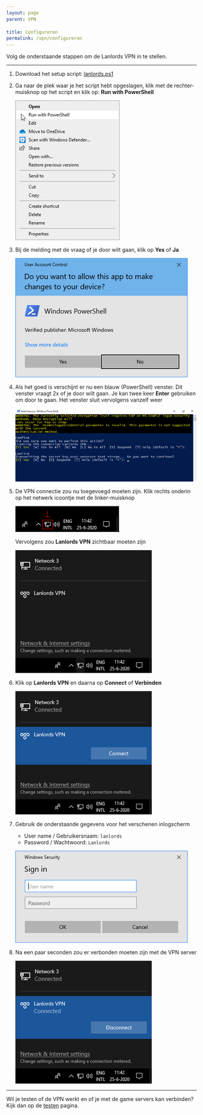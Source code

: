 ```yaml
---
layout: page
parent: VPN

title: Configureren
permalink: /vpn/configureren
---
```


Volg de onderstaande stappen om de Lanlords VPN in te stellen.

---

1. Download het setup script: [lanlords.ps1](/assets/file/vpn/lanlords.ps1)

2. Ga naar de plek waar je het script hebt opgeslagen, klik met de rechter-
   muisknop op het script en klik op: **Run with PowerShell**

   ![Screenshot](/assets/img/vpn/run-with-powershell.png)

3. Bij de melding met de vraag of je door wilt gaan, klik op **Yes** of **Ja**

   ![Screenshot](/assets/img/vpn/uac-prompt.png)

4. Als het goed is verschijnt er nu een blauw (PowerShell) venster. Dit venster
   vraagt 2x of je door wilt gaan. Je kan twee keer **Enter** gebruiken om door
   te gaan. Het venster sluit vervolgens vanzelf weer

   ![Screenshot](/assets/img/vpn/powershell-questions.png)

5. De VPN connectie zou nu toegevoegd moeten zijn. Klik rechts onderin op het
   netwerk icoontje met de linker-muisknop

   ![Screenshot](/assets/img/vpn/taskbar-icon-marked.png)

   Vervolgens zou **Lanlords VPN** zichtbaar moeten zijn

   ![Screenshot](/assets/img/vpn/network-menu.png)

6. Klik op **Lanlords VPN** en daarna op **Connect** of **Verbinden**

   ![Screenshot](/assets/img/vpn/network-menu-selected.png)

7. Gebruik de onderstaande gegevens voor het verschenen inlogscherm

   * User name / Gebruikersnaam: `lanlords`
   * Password / Wachtwoord: `Lanlords`

   ![Screenshot](/assets/img/vpn/network-menu-login.png)

8. Na een paar seconden zou er verbonden moeten zijn met de VPN server

   ![Screenshot](/assets/img/vpn/network-menu-connected.png)

---

Wil je testen of de VPN werkt en of je met de game servers kan verbinden? Kijk
dan op de [testen](testen) pagina.
